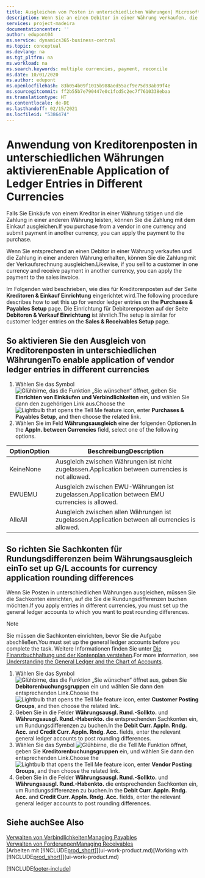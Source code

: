 ```yaml
---
title: Ausgleichen von Posten in unterschiedlichen Währungen| Microsoft Docs
description: Wenn Sie an einen Debitor in einer Währung verkaufen, die Zahlung jedoch in einer anderen Währung erfolgt, kann die Rechnung mit der Zahlung ausgeglichen werden.
services: project-madeira
documentationcenter: ''
author: edupont04
ms.service: dynamics365-business-central
ms.topic: conceptual
ms.devlang: na
ms.tgt_pltfrm: na
ms.workload: na
ms.search.keywords: multiple currencies, payment, reconcile
ms.date: 10/01/2020
ms.author: edupont
ms.openlocfilehash: 83b054b09f1015b988aed55acf9e75d93ab99f4e
ms.sourcegitcommit: ff2b55b7e790447e0c1fcd5c2ec7f7610338ebaa
ms.translationtype: HT
ms.contentlocale: de-DE
ms.lasthandoff: 02/15/2021
ms.locfileid: "5386474"
---
```

# <a name="enable-application-of-ledger-entries-in-different-currencies"></a><span data-ttu-id="717a7-103">Anwendung von Kreditorenposten in unterschiedlichen Währungen aktivieren</span><span class="sxs-lookup"><span data-stu-id="717a7-103">Enable Application of Ledger Entries in Different Currencies</span></span>
<span data-ttu-id="717a7-104">Falls Sie Einkäufe von einem Kreditor in einer Währung tätigen und die Zahlung in einer anderen Währung leisten, können Sie die Zahlung mit dem Einkauf ausgleichen.</span><span class="sxs-lookup"><span data-stu-id="717a7-104">If you purchase from a vendor in one currency and submit payment in another currency, you can apply the payment to the purchase.</span></span>

<span data-ttu-id="717a7-105">Wenn Sie entsprechend an einen Debitor in einer Währung verkaufen und die Zahlung in einer anderen Währung erhalten, können Sie die Zahlung mit der Verkaufsrechnung ausgleichen.</span><span class="sxs-lookup"><span data-stu-id="717a7-105">Likewise, if you sell to a customer in one currency and receive payment in another currency, you can apply the payment to the sales invoice.</span></span>

<span data-ttu-id="717a7-106">Im Folgenden wird beschrieben, wie dies für Kreditorenposten auf der Seite **Kreditoren & Einkauf Einrichtung** eingerichtet wird.</span><span class="sxs-lookup"><span data-stu-id="717a7-106">The following procedure describes how to set this up for vendor ledger entries on the **Purchases & Payables Setup** page.</span></span> <span data-ttu-id="717a7-107">Die Einrichtung für Debitorenposten auf der Seite **Debitoren & Verkauf Einrichtung** ist ähnlich.</span><span class="sxs-lookup"><span data-stu-id="717a7-107">The setup is similar for customer ledger entries on the **Sales & Receivables Setup** page.</span></span>

## <a name="to-enable-application-of-vendor-ledger-entries-in-different-currencies"></a><span data-ttu-id="717a7-108">So aktivieren Sie den Ausgleich von Kreditorenposten in unterschiedlichen Währungen</span><span class="sxs-lookup"><span data-stu-id="717a7-108">To enable application of vendor ledger entries in different currencies</span></span>
1. <span data-ttu-id="717a7-109">Wählen Sie das Symbol ![Glühbirne, das die Funktion „Sie wünschen“ öffnet](media/ui-search/search_small.png "Sagen Sie mir, was Sie tun wollen"), geben Sie **Einrichten von Einkäufen und Verbindlichkeiten** ein, und wählen Sie dann den zugehörigen Link aus.</span><span class="sxs-lookup"><span data-stu-id="717a7-109">Choose the ![Lightbulb that opens the Tell Me feature](media/ui-search/search_small.png "Tell me what you want to do") icon, enter **Purchases & Payables Setup**, and then choose the related link.</span></span>
2. <span data-ttu-id="717a7-110">Wählen Sie im Feld **Währungsausgleich** eine der folgenden Optionen.</span><span class="sxs-lookup"><span data-stu-id="717a7-110">In the **Appln. between Currencies** field, select one of the following options.</span></span>

| <span data-ttu-id="717a7-111">Option</span><span class="sxs-lookup"><span data-stu-id="717a7-111">Option</span></span> | <span data-ttu-id="717a7-112">Beschreibung</span><span class="sxs-lookup"><span data-stu-id="717a7-112">Description</span></span> |
| --- | --- |
| <span data-ttu-id="717a7-113">Keine</span><span class="sxs-lookup"><span data-stu-id="717a7-113">None</span></span> |<span data-ttu-id="717a7-114">Ausgleich zwischen Währungen ist nicht zugelassen.</span><span class="sxs-lookup"><span data-stu-id="717a7-114">Application between currencies is not allowed.</span></span> |
| <span data-ttu-id="717a7-115">EWU</span><span class="sxs-lookup"><span data-stu-id="717a7-115">EMU</span></span> |<span data-ttu-id="717a7-116">Ausgleich zwischen EWU-Währungen ist zugelassen.</span><span class="sxs-lookup"><span data-stu-id="717a7-116">Application between EMU currencies is allowed.</span></span> |
| <span data-ttu-id="717a7-117">Alle</span><span class="sxs-lookup"><span data-stu-id="717a7-117">All</span></span> |<span data-ttu-id="717a7-118">Ausgleich zwischen allen Währungen ist zugelassen.</span><span class="sxs-lookup"><span data-stu-id="717a7-118">Application between all currencies is allowed.</span></span> |

## <a name="to-set-up-gl-accounts-for-currency-application-rounding-differences"></a><span data-ttu-id="717a7-119">So richten Sie Sachkonten für Rundungsdifferenzen beim Währungsausgleich ein</span><span class="sxs-lookup"><span data-stu-id="717a7-119">To set up G/L accounts for currency application rounding differences</span></span>  
<span data-ttu-id="717a7-120">Wenn Sie Posten in unterschiedlichen Währungen ausgleichen, müssen Sie die Sachkonten einrichten, auf die Sie die Rundungsdifferenzen buchen möchten.</span><span class="sxs-lookup"><span data-stu-id="717a7-120">If you apply entries in different currencies, you must set up the general ledger accounts to which you want to post rounding differences.</span></span>  

> [!NOTE]  
>  <span data-ttu-id="717a7-121">Sie müssen die Sachkonten einrichten, bevor Sie die Aufgabe abschließen.</span><span class="sxs-lookup"><span data-stu-id="717a7-121">You must set up the general ledger accounts before you complete the task.</span></span> <span data-ttu-id="717a7-122">Weitere Informationen finden Sie unter [Die Finanzbuchhaltung und der Kontenplan verstehen](finance-general-ledger.md).</span><span class="sxs-lookup"><span data-stu-id="717a7-122">For more information, see [Understanding the General Ledger and the Chart of Accounts](finance-general-ledger.md).</span></span>

1. <span data-ttu-id="717a7-123">Wählen Sie das Symbol ![Glühbirne, das die Funktion „Sie wünschen“ öffnet](media/ui-search/search_small.png "Sagen Sie mir, was Sie tun wollen") aus, geben Sie **Debitorenbuchungsgruppen** ein und wählen Sie dann den entsprechenden Link.</span><span class="sxs-lookup"><span data-stu-id="717a7-123">Choose the ![Lightbulb that opens the Tell Me feature](media/ui-search/search_small.png "Tell me what you want to do") icon, enter **Customer Posting Groups**, and then choose the related link.</span></span>  
2. <span data-ttu-id="717a7-124">Geben Sie in die Felder **Währungsausgl. Rund.-Sollkto.** und **Währungsausgl. Rund.-Habenkto.** die entsprechenden Sachkonten ein, um Rundungsdifferenzen zu buchen.</span><span class="sxs-lookup"><span data-stu-id="717a7-124">In the **Debit Curr. Appln. Rndg. Acc.** and **Credit Curr. Appln. Rndg. Acc.** fields, enter the relevant general ledger accounts to post rounding differences.</span></span>  
3. <span data-ttu-id="717a7-125">Wählen Sie das Symbol ![Glühbirne, die die Tell Me Funktion öffnet](media/ui-search/search_small.png "Was möchten Sie tun?"), geben Sie **Kreditorenbuchungsgruppen** ein, und wählen Sie dann den entsprechenden Link.</span><span class="sxs-lookup"><span data-stu-id="717a7-125">Choose the ![Lightbulb that opens the Tell Me feature](media/ui-search/search_small.png "Tell me what you want to do") icon, enter **Vendor Posting Groups**, and then choose the related link.</span></span>  
4. <span data-ttu-id="717a7-126">Geben Sie in die Felder **Währungsausgl. Rund.-Sollkto.** und **Währungsausgl. Rund.-Habenkto.** die entsprechenden Sachkonten ein, um Rundungsdifferenzen zu buchen.</span><span class="sxs-lookup"><span data-stu-id="717a7-126">In the **Debit Curr. Appln. Rndg. Acc.** and **Credit Curr. Appln. Rndg. Acc.** fields, enter the relevant general ledger accounts to post rounding differences.</span></span>  

## <a name="see-also"></a><span data-ttu-id="717a7-127">Siehe auch</span><span class="sxs-lookup"><span data-stu-id="717a7-127">See Also</span></span>
[<span data-ttu-id="717a7-128">Verwalten von Verbindlichkeiten</span><span class="sxs-lookup"><span data-stu-id="717a7-128">Managing Payables</span></span>](payables-manage-payables.md)  
[<span data-ttu-id="717a7-129">Verwalten von Forderungen</span><span class="sxs-lookup"><span data-stu-id="717a7-129">Managing Receivables</span></span>](receivables-manage-receivables.md)  
<span data-ttu-id="717a7-130">[Arbeiten mit [!INCLUDE[prod_short](includes/prod_short.md)]](ui-work-product.md)</span><span class="sxs-lookup"><span data-stu-id="717a7-130">[Working with [!INCLUDE[prod_short](includes/prod_short.md)]](ui-work-product.md)</span></span>


[!INCLUDE[footer-include](includes/footer-banner.md)]